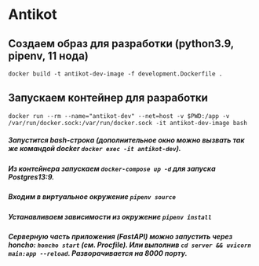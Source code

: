 # Antikot

## Создаем образ для разработки (python3.9, pipenv, 11 нода)
`docker build -t antikot-dev-image -f development.Dockerfile .`

## Запускаем контейнер для разработки 
`docker run --rm --name="antikot-dev" --net=host -v $PWD:/app -v /var/run/docker.sock:/var/run/docker.sock -it antikot-dev-image bash`
##### Запустится bash-строка (дополнительное окно можно вызвать так же командой docker `docker exec -it antikot-dev`).
##### Из контейнера запускаем `docker-compose up -d` для запуска Postgres13:9.
##### Входим в виртуальное окружение `pipenv source`
##### Устанавливаем зависимости из окружение `pipenv install`
##### Серверную часть приложения (FastAPI) можно запустить через honcho: `honcho start` (см. Procfile). Или выполнив `cd server && uvicorn main:app --reload`. Разворачивается на 8000 порту.
